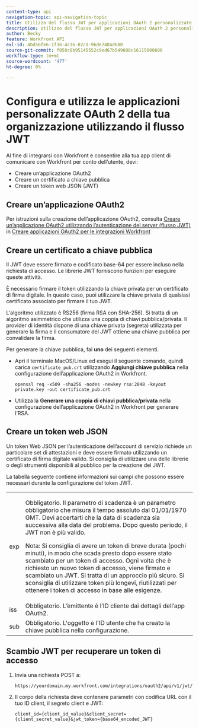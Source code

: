 ```yaml
---
content-type: api
navigation-topic: api-navigation-topic
title: Utilizzo del flusso JWT per applicazioni OAuth 2 personalizzate
description: Utilizzo del flusso JWT per applicazioni OAuth 2 personalizzate
author: Becky
feature: Workfront API
exl-id: 4bd56fe6-1f36-4c36-82cd-96de748ad680
source-git-commit: f050c8b95145552c9ed67b549608c16115000606
workflow-type: tm+mt
source-wordcount: '477'
ht-degree: 0%

---
```


# Configura e utilizza le applicazioni personalizzate OAuth 2 della tua organizzazione utilizzando il flusso JWT

Al fine di integrarsi con Workfront e consentire alla tua app client di comunicare con Workfront per conto dell’utente, devi:

* Creare un’applicazione OAuth2
* Creare un certificato a chiave pubblica
* Creare un token web JSON (JWT)

## Creare un’applicazione OAuth2

Per istruzioni sulla creazione dell’applicazione OAuth2, consulta [Creare un’applicazione OAuth2 utilizzando l’autenticazione del server (flusso JWT)](../../administration-and-setup/configure-integrations/create-oauth-application.md#create2) in [Creare applicazioni OAuth2 per le integrazioni Workfront](../../administration-and-setup/configure-integrations/create-oauth-application.md)

## Creare un certificato a chiave pubblica

Il JWT deve essere firmato e codificato base-64 per essere incluso nella richiesta di accesso. Le librerie JWT forniscono funzioni per eseguire queste attività.

È necessario firmare il token utilizzando la chiave privata per un certificato di firma digitale. In questo caso, puoi utilizzare la chiave privata di qualsiasi certificato associato per firmare il tuo JWT.

L&#39;algoritmo utilizzato è RS256 (firma RSA con SHA-256). Si tratta di un algoritmo asimmetrico che utilizza una coppia di chiavi pubblica/privata. Il provider di identità dispone di una chiave privata (segreta) utilizzata per generare la firma e il consumatore del JWT ottiene una chiave pubblica per convalidare la firma.

Per generare la chiave pubblica, fai **uno** dei seguenti elementi.

* Apri il terminale MacOS/Linux ed esegui il seguente comando, quindi carica `certificate_pub.crt` utilizzando **Aggiungi chiave pubblica** nella configurazione dell’applicazione OAuth2 in Workfront.

   <!-- [Copy](javascript:void(0);) -->
   <pre><code>openssl req -x509 -sha256 -nodes -newkey rsa:2048 -keyout private.key -out certificate_pub.crt</code></pre>

* Utilizza la **Generare una coppia di chiavi pubblica/privata** nella configurazione dell’applicazione OAuth2 in Workfront per generare l’RSA.

## Creare un token web JSON

Un token Web JSON per l’autenticazione dell’account di servizio richiede un particolare set di attestazioni e deve essere firmato utilizzando un certificato di firma digitale valido. Si consiglia di utilizzare una delle librerie o degli strumenti disponibili al pubblico per la creazione del JWT.

La tabella seguente contiene informazioni sui campi che possono essere necessari durante la configurazione del token JWT.

<table style="table-layout:auto"> 
 <col> 
 <col> 
 <tbody> 
  <tr> 
   <td role="rowheader">exp</td> 
   <td> <p>Obbligatorio. Il parametro di scadenza è un parametro obbligatorio che misura il tempo assoluto dal 01/01/1970 GMT. Devi accertarti che la data di scadenza sia successiva alla data del problema. Dopo questo periodo, il JWT non è più valido. </p> <p>Nota: Si consiglia di avere un token di breve durata (pochi minuti), in modo che scada presto dopo essere stato scambiato per un token di accesso. Ogni volta che è richiesto un nuovo token di accesso, viene firmato e scambiato un JWT. Si tratta di un approccio più sicuro. Si sconsiglia di utilizzare token più longevi, riutilizzati per ottenere i token di accesso in base alle esigenze.</p> </td> 
  </tr> 
  <tr> 
   <td role="rowheader">iss</td> 
   <td>Obbligatorio. L’emittente è l’ID cliente dai dettagli dell’app OAuth2.</td> 
  </tr> 
  <tr> 
   <td role="rowheader">sub</td> 
   <td>Obbligatorio. L'oggetto è l'ID utente che ha creato la chiave pubblica nella configurazione.</td> 
  </tr> 
 </tbody> 
</table>

## Scambio JWT per recuperare un token di accesso

1. Invia una richiesta POST a:

   <!-- [Copy](javascript:void(0);) -->
   <pre><code>https://yourdomain.my.workfront.com/integrations/oauth2/api/v1/jwt/exchange</code></pre>

1. Il corpo della richiesta deve contenere parametri con codifica URL con il tuo ID client, il segreto client e JWT:

   <!-- [Copy](javascript:void(0);) -->
   <pre><code>client_id={client_id_value}&client_secret={client_secret_value}&jwt_token={base64_encoded_JWT}</code></pre>

 
